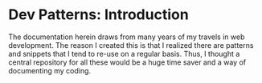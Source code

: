 # Dev Patterns: Introduction

The documentation herein draws from many years of my travels in web development. The reason I created this is that I realized there are patterns and snippets that I tend to re-use on a regular basis. Thus, I thought a central repository for all these would be a huge time saver and a way of documenting my coding. 

